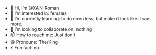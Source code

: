 - 👋 Hi, I’m @XAN-Roman
- 👀 I’m interested in: females
- 🌱 I’m currently learning: to do enen less, but make it look like it was more. 
- 💞️ I’m looking to collaborate on: nothing
- 📫 How to reach me: Just don't
- 😄 Pronouns: The/King
- ⚡ Fun fact: no

<!---
XAN-Roman/XAN-Roman is a ✨ special ✨ repository because its `README.md` (this file) appears on your GitHub profile.
You can click the Preview link to take a look at your changes.
--->
